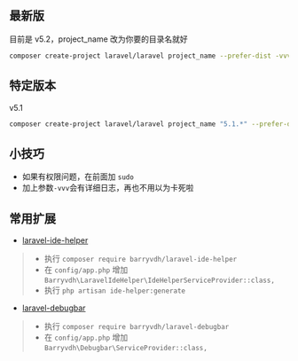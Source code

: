 ## 最新版
目前是 v5.2，project_name 改为你要的目录名就好
```bash
composer create-project laravel/laravel project_name --prefer-dist -vvv
```

## 特定版本
v5.1
```bash
composer create-project laravel/laravel project_name "5.1.*" --prefer-dist -vvv
```

## 小技巧
- 如果有权限问题，在前面加 `sudo`
- 加上参数`-vvv`会有详细日志，再也不用以为卡死啦

## 常用扩展
- [laravel-ide-helper](https://github.com/barryvdh/laravel-ide-helper)
> - 执行 `composer require barryvdh/laravel-ide-helper`
> - 在 `config/app.php` 增加 `Barryvdh\LaravelIdeHelper\IdeHelperServiceProvider::class,`
> - 执行 `php artisan ide-helper:generate`

- [laravel-debugbar](https://github.com/barryvdh/laravel-debugbar)
> - 执行 `composer require barryvdh/laravel-debugbar`
> - 在 `config/app.php` 增加 `Barryvdh\Debugbar\ServiceProvider::class,`


